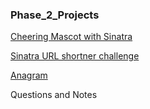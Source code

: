 ### Phase_2_Projects
[Cheering Mascot with Sinatra](https://github.com/anujaverma11/cheering-mascot-sinatra-1-synchronous-forms-challenge)

[Sinatra URL shortner challenge](https://github.com/anujaverma11/sinatra-url-shortener-challenge)

[Anagram](https://github.com/anujaverma11/anagram-server-1-the-basics-challenge)

Questions and Notes

